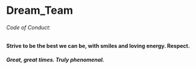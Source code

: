 # Dream_Team
###### Code of Conduct: 

#### Strive to be the best we can be, with smiles and loving energy. Respect. 

##### Great, great times. Truly phenomenal.
